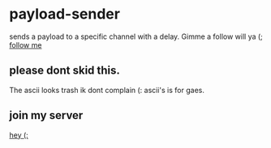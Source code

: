 # payload-sender
sends a payload to a specific channel with a delay. Gimme a follow will ya (; [follow me](https://github.com/icantcodelolz) 
## please dont skid this.
The ascii looks trash ik dont complain (: ascii's is for gaes.
## join my server
[hey (:](https://discord.gg/rtm/)
